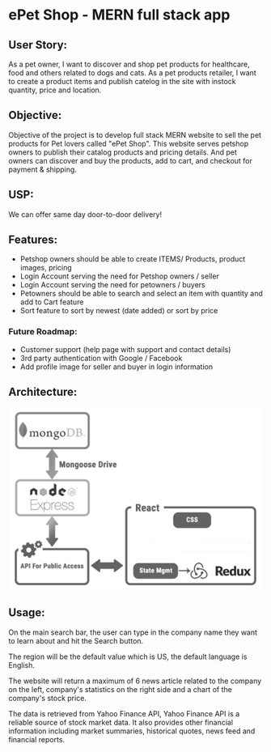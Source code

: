 # ePet Shop - MERN full stack app

## User Story:

As a pet owner, I want to discover and shop pet products for healthcare, food and others related to dogs and cats.
As a pet products retailer, I want to create a product items and publish catelog in the site with instock quantity, price and location.



## Objective:

Objective of the project is to develop full stack MERN website to sell the pet products for Pet lovers called "ePet Shop". This website serves petshop owners to publish their catalog products and pricing details. And pet owners can discover and buy the products, add to cart, and checkout for payment & shipping.

## USP:

We can offer same day door-to-door delivery!

## Features:

- Petshop owners should be able to create ITEMS/ Products, product images, pricing
- Login Account serving the need for Petshop owners / seller
- Login Account serving the need for petowners / buyers
- Petowners should be able to search and select an item with quantity and add to Cart feature
- Sort feature to sort by newest (date added) or sort by price

### Future Roadmap:

- Customer support (help page with support and contact details)
- 3rd party authentication with Google / Facebook
- Add profile image for seller and buyer in login information

## Architecture:

![Architecture](frontend/public/imgs/image.png)

## Usage:

On the main search bar, the user can type in the company name they want to learn about and hit the Search button.

The region will be the default value which is US, the default language is English.

The website will return a maximum of 6 news article related to the company on the left, company's statistics on the right side and a chart of the company's stock price.

The data is retrieved from Yahoo Finance API, Yahoo Finance API is a reliable source of stock market data. It also provides other financial information including market summaries, historical quotes, news feed and financial reports.

